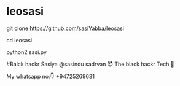 # leosasi

git clone https://github.com/sasiYabba/leosasi


cd leosasi


python2 sasi.py





#Balck hackr Sasiya
@sasindu sadrvan
😈
The black hackr
Tech 💜️

My whatsapp no:👇
+94725269631

